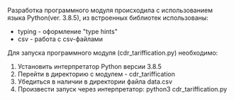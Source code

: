 Разработка программного модуля происходила с использованием языка Python(ver. 3.8.5), из встроенных библиотек использованы:

* typing - оформление "type hints"
* csv - работа с csv-файлами

Для запуска программного модуля (cdr_tariffication.py) необходимо:

1. Установить интерпретатор Python версии 3.8.5
2. Перейти в директорию с модулем - cdr_tariffication
3. Убедиться в наличии в директории файла data.csv
4. Произвести запуск через интерпретатор: python3 cdr_tariffication.py
